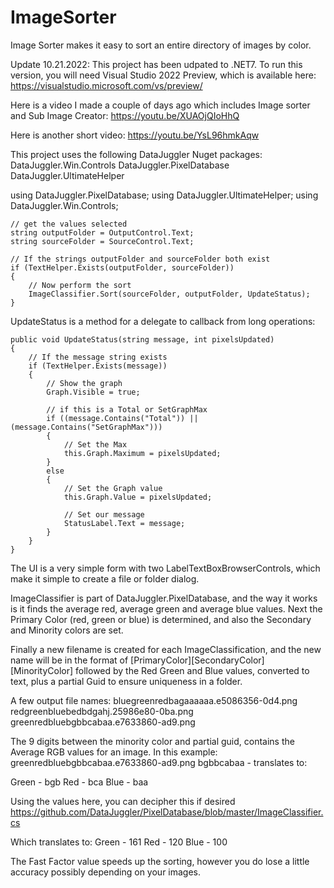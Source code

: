 # ImageSorter
Image Sorter makes it easy to sort an entire directory of images by color.

Update 10.21.2022: This project has been udpated to .NET7. To run this version, you will need Visual Studio 2022 Preview, which is available here:
https://visualstudio.microsoft.com/vs/preview/

Here is a video I made a couple of days ago which includes Image sorter and Sub Image Creator:
https://youtu.be/XUAOjQIoHhQ

Here is another short video:
https://youtu.be/YsL96hmkAqw

This project uses the following DataJuggler Nuget packages:
DataJuggler.Win.Controls
DataJuggler.PixelDatabase
DataJuggler.UltimateHelper

using DataJuggler.PixelDatabase;
using DataJuggler.UltimateHelper;
using DataJuggler.Win.Controls;

    // get the values selected
    string outputFolder = OutputControl.Text;
    string sourceFolder = SourceControl.Text;

    // If the strings outputFolder and sourceFolder both exist
    if (TextHelper.Exists(outputFolder, sourceFolder))
    {
        // Now perform the sort
        ImageClassifier.Sort(sourceFolder, outputFolder, UpdateStatus);
    }
    
UpdateStatus is a method for a delegate to callback from long operations:

    public void UpdateStatus(string message, int pixelsUpdated)
    {
        // If the message string exists
        if (TextHelper.Exists(message))
        {
            // Show the graph
            Graph.Visible = true;

            // if this is a Total or SetGraphMax
            if ((message.Contains("Total")) || (message.Contains("SetGraphMax")))
            {
                // Set the Max
                this.Graph.Maximum = pixelsUpdated;
            }
            else
            {
                // Set the Graph value
                this.Graph.Value = pixelsUpdated;

                // Set our message
                StatusLabel.Text = message;
            }
        }
    }
    
The UI is a very simple form with two LabelTextBoxBrowserControls, which make it simple to create a file or folder dialog.

ImageClassifier is part of DataJuggler.PixelDatabase, and the way it works is it finds the average red, average green and average blue values.
Next the Primary Color (red, green or blue) is determined, and also the Secondary and Minority colors are set.

Finally a new filename is created for each ImageClassification, and the new name will be in the format of [PrimaryColor][SecondaryColor][MinorityColor]
followed by the Red Green and Blue values, converted to text, plus a partial Guid to ensure uniqueness in a folder.

A few output file names:
bluegreenredbagaaaaaa.e5086356-0d4.png
redgreenbluebedbdgahj.25986e80-0ba.png
greenredbluebgbbcabaa.e7633860-ad9.png

The 9 digits between the minority color and partial guid, contains the Average RGB values for an image.
In this example:
greenredbluebgbbcabaa.e7633860-ad9.png
bgbbcabaa - translates to:

Green - bgb
Red - bca
Blue - baa

Using the values here, you can decipher this if desired
https://github.com/DataJuggler/PixelDatabase/blob/master/ImageClassifier.cs

Which translates to:
Green - 161
Red - 120
Blue - 100

The Fast Factor value speeds up the sorting, however you do lose a little accuracy possibly depending on your images.




